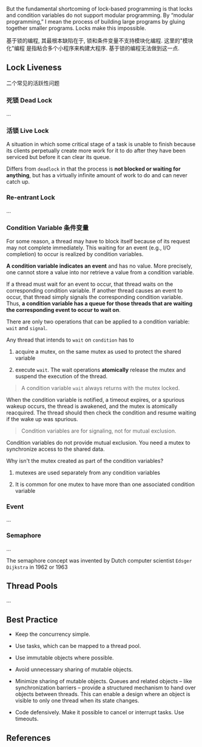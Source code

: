 But the fundamental shortcoming of lock-based programming is that locks and condition variables do not support modular programming. By “modular programming,” I mean the process of building large programs by gluing together smaller programs. Locks make this impossible.


基于锁的编程, 其最根本缺陷在于, 锁和条件变量不支持模块化编程. 这里的"模块化"编程 是指粘合多个小程序来构建大程序. 基于锁的编程无法做到这一点.



## Lock Liveness

二个常见的活跃性问题


### 死锁 Dead Lock
...



### 活锁 Live Lock

A situation in which some critical stage of a task is unable to finish because its clients perpetually create more work for it to do after they have been serviced but before it can clear its queue.

Differs from `deadlock` in that the process is **not blocked or waiting for anything**, but has a virtually infinite amount of work to do and can never catch up.



### Re-entrant Lock
...


### Condition Variable 条件变量

For some reason, a thread may have to block itself because of its request may not complete immediately. This waiting for an event (e.g., I/O completion) to occur is realized by condition variables.

**A condition variable indicates an event** and has no value. More precisely, one cannot store a value into nor retrieve a value from a condition variable.

If a thread must wait for an event to occur, that thread waits on the corresponding condition variable. If another thread causes an event to occur, that thread simply signals the corresponding condition variable. Thus, **a condition variable has a queue for those threads that are waiting the corresponding event to occur to wait on**.


There are only two operations that can be applied to a condition variable: `wait` and `signal`.


Any thread that intends to `wait` on `condition` has to

1. acquire a mutex, on the same mutex as used to protect the shared variable

2. execute `wait`. The wait operations **atomically** release the mutex and suspend the execution of the thread.

> A condition variable `wait` always returns with the mutex locked.


When the condition variable is notified, a timeout expires, or a spurious wakeup occurs, the thread is awakened, and the mutex is atomically reacquired. The thread should then check the condition and resume waiting if the wake up was spurious.

> Condition variables are for signaling, not for mutual exclusion.

Condition variables do not provide mutual exclusion. You need a mutex to synchronize access to the shared data.


Why isn't the mutex created as part of the condition variables?

1. mutexes are used separately from any condition variables

2. It is common for one mutex to have more than one associated condition variable



### Event
...


### Semaphore
...

The semaphore concept was invented by Dutch computer scientist `Edsger Dijkstra` in 1962 or 1963



## Thread Pools

...


## Best Practice

* Keep the concurrency simple.

* Use tasks, which can be mapped to a thread pool.

* Use immutable objects where possible.

* Avoid unnecessary sharing of mutable objects.

* Minimize sharing of mutable objects. Queues and related objects – like synchronization barriers – provide a structured mechanism to hand over objects between threads. This can enable a design where an object is visible to only one thread when its state changes.

* Code defensively. Make it possible to cancel or interrupt tasks. Use timeouts.


## References

